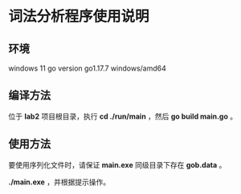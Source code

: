 # 词法分析程序使用说明

## 环境

windows 11
go version go1.17.7 windows/amd64

## 编译方法

位于 **lab2** 项目根目录，执行 **cd ./run/main** ，然后 **go build main.go** 。

## 使用方法

要使用序列化文件时，请保证 **main.exe** 同级目录下存在 **gob.data** 。

**./main.exe** ，并根据提示操作。